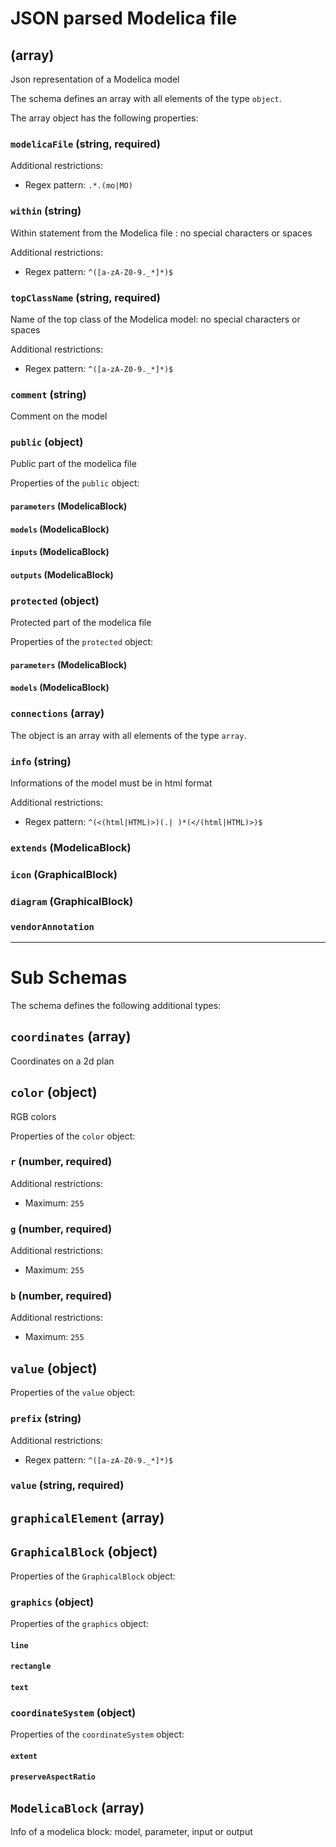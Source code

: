 # JSON parsed Modelica file

## (array)

Json representation of a Modelica model

The schema defines an array with all elements of the type `object`.

The array object has the following properties:

### `modelicaFile` (string, required)

Additional restrictions:

* Regex pattern: `.*.(mo|MO)`

### `within` (string)

Within statement from the Modelica file : no special characters or spaces

Additional restrictions:

* Regex pattern: `^([a-zA-Z0-9._*]*)$`

### `topClassName` (string, required)

Name of the top class of the Modelica model: no special characters or spaces 

Additional restrictions:

* Regex pattern: `^([a-zA-Z0-9._*]*)$`

### `comment` (string)

Comment on the model

### `public` (object)

Public part of the modelica file

Properties of the `public` object:

#### `parameters` (ModelicaBlock)

#### `models` (ModelicaBlock)

#### `inputs` (ModelicaBlock)

#### `outputs` (ModelicaBlock)

### `protected` (object)

Protected part of the modelica file

Properties of the `protected` object:

#### `parameters` (ModelicaBlock)

#### `models` (ModelicaBlock)

### `connections` (array)

The object is an array with all elements of the type `array`.

### `info` (string)

Informations of the model must be in html format

Additional restrictions:

* Regex pattern: `^(<(html|HTML)>)(.|
)*(</(html|HTML)>)$`

### `extends` (ModelicaBlock)

### `icon` (GraphicalBlock)

### `diagram` (GraphicalBlock)

### `vendorAnnotation`

---

# Sub Schemas

The schema defines the following additional types:

## `coordinates` (array)

Coordinates on a 2d plan

## `color` (object)

RGB colors

Properties of the `color` object:

### `r` (number, required)

Additional restrictions:

* Maximum: `255`

### `g` (number, required)

Additional restrictions:

* Maximum: `255`

### `b` (number, required)

Additional restrictions:

* Maximum: `255`

## `value` (object)

Properties of the `value` object:

### `prefix` (string)

Additional restrictions:

* Regex pattern: `^([a-zA-Z0-9._*]*)$`

### `value` (string, required)

## `graphicalElement` (array)

## `GraphicalBlock` (object)

Properties of the `GraphicalBlock` object:

### `graphics` (object)

Properties of the `graphics` object:

#### `line`

#### `rectangle`

#### `text`

### `coordinateSystem` (object)

Properties of the `coordinateSystem` object:

#### `extent`

#### `preserveAspectRatio`

## `ModelicaBlock` (array)

Info of a modelica block: model, parameter, input or output